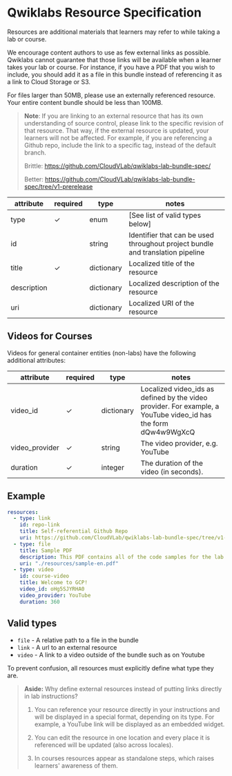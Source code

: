 # Qwiklabs Resource Specification

Resources are additional materials that learners may refer to while taking a lab
or course.

We encourage content authors to use as few external links as possible. Qwiklabs
cannot guarantee that those links will be available when a learner takes your
lab or course. For instance, if you have a PDF that you wish to include, you
should add it as a file in this bundle instead of referencing it as a link to
Cloud Storage or S3.

For files larger than 50MB, please use an externally referenced resource. Your
entire content bundle should be less than 100MB.

> **Note**: If you are linking to an external resource that has its own
> understanding of source control, please link to the specific revision of that
> resource. That way, if the external resource is updated, your learners will
> not be affected. For example, if you are referencing a Github repo, include
> the link to a specific tag, instead of the default branch.
>
> Brittle: <https://github.com/CloudVLab/qwiklabs-lab-bundle-spec/>
>
> Better:
> <https://github.com/CloudVLab/qwiklabs-lab-bundle-spec/tree/v1-prerelease>

attribute   | required | type       | notes
----------- | -------- | ---------- | -----
type        | ✓        | enum       | [See list of valid types below]
id          |          | string     | Identifier that can be used throughout project bundle and translation pipeline
title       | ✓        | dictionary | Localized title of the resource
description |          | dictionary | Localized description of the resource
uri         |          | dictionary | Localized URI of the resource

## Videos for Courses

Videos for general container entities (non-labs) have the following additional
attributes:

attribute      | required | type       | notes
-------------- | -------- | ---------- | -----
video_id       | ✓        | dictionary | Localized video_ids as defined by the video provider. For example, a YouTube video_id has the form dQw4w9WgXcQ
video_provider | ✓        | string     | The video provider, e.g. YouTube
duration       | ✓        | integer    | The duration of the video (in seconds).

## Example

```yaml
resources:
  - type: link
    id: repo-link
    title: Self-referential Github Repo
    uri: https://github.com/CloudVLab/qwiklabs-lab-bundle-spec/tree/v1-prerelease
  - type: file
    title: Sample PDF
    description: This PDF contains all of the code samples for the lab.
    uri: "./resources/sample-en.pdf"
  - type: video
    id: course-video
    title: Welcome to GCP!
    video_id: oHg5SJYRHA0
    video_provider: YouTube
    duration: 360
```

## Valid types

*   `file` - A relative path to a file in the bundle
*   `link` - A url to an external resource
*   `video` - A link to a video outside of the bundle such as on Youtube

To prevent confusion, all resources must explicitly define what type they are.

> **Aside:** Why define external resources instead of putting links directly in
> lab instructions?
>
> 1.  You can reference your resource directly in your instructions and will be
>     displayed in a special format, depending on its type. For example, a
>     YouTube link will be displayed as an embedded widget.
>
> 2.  You can edit the resource in one location and every place it is referenced
>     will be updated (also across locales).
>
> 3.  In courses resources appear as standalone steps, which raises learners'
>     awareness of them.
